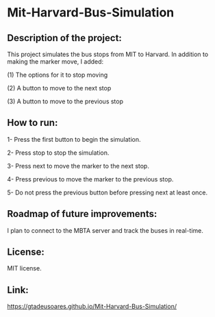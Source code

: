 # Mit-Harvard-Bus-Simulation
## Description of the project: 
This project simulates the bus stops from MIT to Harvard. In addition to making the 
marker move, I added:

(1) The options for it to stop moving 

(2) A button to move to the next stop 

(3) A button to move to the previous stop

## How to run:
1- Press the first button to begin the simulation.

2- Press stop to stop the simulation.

3- Press next to move the marker to the next stop.

4- Press previous to move the marker to the previous stop.

5- Do not press the previous button before pressing next at least once. 

## Roadmap of future improvements:
I plan to connect to the MBTA server and track the buses in real-time. 

## License:
MIT license. 

## Link:
https://gtadeusoares.github.io/Mit-Harvard-Bus-Simulation/
